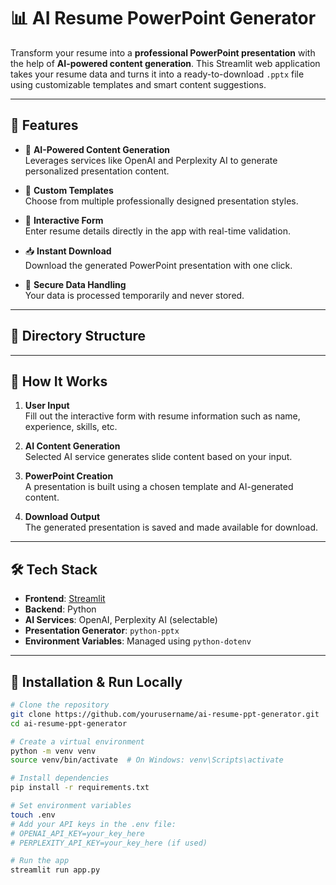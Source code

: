 # 📊 AI Resume PowerPoint Generator

Transform your resume into a **professional PowerPoint presentation** with the help of **AI-powered content generation**. This Streamlit web application takes your resume data and turns it into a ready-to-download `.pptx` file using customizable templates and smart content suggestions.

---

## 🚀 Features

- 🔮 **AI-Powered Content Generation**  
  Leverages services like OpenAI and Perplexity AI to generate personalized presentation content.

- 🎨 **Custom Templates**  
  Choose from multiple professionally designed presentation styles.

- 📑 **Interactive Form**  
  Enter resume details directly in the app with real-time validation.

- 📥 **Instant Download**  
  Download the generated PowerPoint presentation with one click.

- 🔐 **Secure Data Handling**  
  Your data is processed temporarily and never stored.

---

## 📂 Directory Structure

---

## 🧠 How It Works

1. **User Input**  
   Fill out the interactive form with resume information such as name, experience, skills, etc.

2. **AI Content Generation**  
   Selected AI service generates slide content based on your input.

3. **PowerPoint Creation**  
   A presentation is built using a chosen template and AI-generated content.

4. **Download Output**  
   The generated presentation is saved and made available for download.

---

## 🛠️ Tech Stack

- **Frontend**: [Streamlit](https://streamlit.io/)
- **Backend**: Python
- **AI Services**: OpenAI, Perplexity AI (selectable)
- **Presentation Generator**: `python-pptx`
- **Environment Variables**: Managed using `python-dotenv`

---

## 🧪 Installation & Run Locally

```bash
# Clone the repository
git clone https://github.com/yourusername/ai-resume-ppt-generator.git
cd ai-resume-ppt-generator

# Create a virtual environment
python -m venv venv
source venv/bin/activate  # On Windows: venv\Scripts\activate

# Install dependencies
pip install -r requirements.txt

# Set environment variables
touch .env
# Add your API keys in the .env file:
# OPENAI_API_KEY=your_key_here
# PERPLEXITY_API_KEY=your_key_here (if used)

# Run the app
streamlit run app.py

